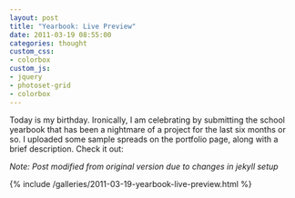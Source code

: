 ```yaml
---
layout: post
title: "Yearbook: Live Preview"
date: 2011-03-19 08:55:00
categories: thought
custom_css:
- colorbox
custom_js:
- jquery
- photoset-grid
- colorbox
---
```

Today is my birthday. Ironically, I am celebrating by submitting the school yearbook that has been a nightmare of a project for the last six months or so. I uploaded some sample spreads on the portfolio page, along with a brief description. Check it out:

*Note: Post modified from original version due to changes in jekyll
setup*

{% include /galleries/2011-03-19-yearbook-live-preview.html %}

